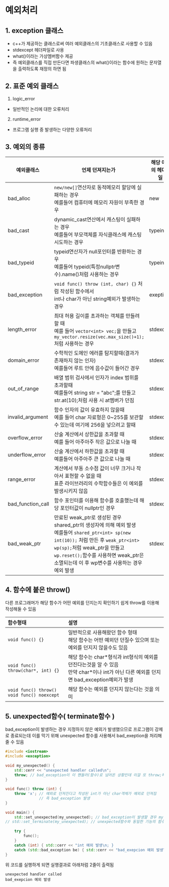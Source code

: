 # 예외처리

## 1. exception 클래스

- c++가 제공하는 클래스로써 여러 예외클래스의 기초클래스로 사용할 수 있음
- stdexcept 헤더파일로 사용
- what()이라는 가상멤버함수 제공
- 즉 예외클래스를 직접 만든다면 파생클래스의 what()이라는 함수에 원하는 문자열을 출력하도록 재정의 하면 됨

## 2. 표준 예외 클래스

1) logic\_error
- 일반적인 논리에 대한 오류처리
2) runtime\_error
- 프로그램 실행 중 발생하는 다양한 오류처리

## 3. 예외의 종류

| 예외클래스  | 언제 던져지는가  | 해당 예외의 헤더파일  |
| --- | --- | --- |
| bad\_alloc | `new/new[]`연산자로 동적메모리 할당에 실패하는 경우</br>예를들어 컴퓨터에 메모리 자원이 부족한 경우 | new |
| bad\_cast | dynamic\_cast연산에서 캐스팅이 실패하는 경우</br>예를들어 부모객체를 자식클래스에 캐스팅 시도하는 경우 | typeinfo |
| bad\_typeid | typeid연산자가 null포인터를 반환하는 경우</br>예를들어 typeid(특정nullptr변수).name()처럼 사용하는 경우 | typeinfo |
| bad\_exception | `void func() throw (int, char) {}` 처럼 작성된 함수에서</br>int나 char가 아닌 string예외가 발생하는 경우 | exeption |
| length\_error | 최대 허용 길이를 초과하는 객체를 만들려 할 때</br>예를 들어 `vector<int> vec;`을 만들고 `my_vector.resize(vec.max_size()+1);` 처럼 사용하는 경우 | stdexcept |
| domain\_error | 수학적인 도메인 에러를 탐지할때(결과가 존재하지 않는 인자)</br>예를들어 루트 안에 음수값이 들어간 경우 | stdexcept |
| out\_of\_range | 배열 범위 검사에서 인자가 index 범위를 초과할때</br>예를들어 string str = "abc";를 만들고 str.at(10);처럼 사용 시 at멤버가 던짐 | stdexcept |
| invalid\_argument | 함수 인자의 값이 유효하지 않을때</br>예를 들어 char 자료형은 0~255를 보관할 수 있는데   여기에 256을 넣으려고 할때 | stdexcept |
| overflow\_error | 산술 계산에서 상한값을 초과할 때</br>예를 들어 아주아주 작은 값으로 나눌 때 | stdexcept |
| underflow\_error | 산술 계산에서 하한값을 초과할 때</br>예를들어 아주아주 큰 값으로 나눌 때 | stdexcept |
| range\_error | 계산에서 부동 소수점 값이 너무 크거나 작아서 표현할 수 없을 때</br>표준 라이브러리의 수학함수들은 이 예외를 발생시키지 않음 | stdexcept |
| bad\_function\_call | 함수 포인터를 이용해 함수를 호출했는데 해당 포인터값이 nullptr인 경우 | stdexcept |
| bad\_weak\_ptr | 만료된 weak\_ptr로 생성된 경우 shared\_ptr의 생성자에 의해 예외 발생</br>예를들어 `shared_ptr<int> sp(new int(10));` 처럼 만든 후 `weak_ptr<int> wp(sp);`처럼 weak\_ptr을 만들고 `wp.reset();`함수를 사용하면 weak\_ptr은 소멸되는데 이 후 wp변수를 사용하는 경우 예외 발생 | stdexcept |

## 4. 함수에 붙은 throw()

다른 프로그래머가 해당 함수가 어떤 예외를 던지는지 확인하기 쉽게 throw를 이용해 작성해둘 수 있음

| 함수형태 | 설명 |
|:--- |:--- |
| `void func() {}` | 일반적으로 사용해왔던 함수 형태</br>해당 함수는 어떤 예외던 던질수 있으며 또는 예외를 던지지 않을수도 있음    |
| `void func() throw(char*, int) {}` | 해당 함수는 char\*형식과 int형식의 예외를 던진다는것을 알 수 있음</br>만약 char\*이나 int가 아닌 다른 예외를 던지면 bad_exception예외가 발생  |
| `void func() throw()`</br> `void func() noexcept` | 해당 함수는 예외를 던지지 않는다는 것을 의미 |

## 5.  unexpected함수( terminate함수 )

bad\_exception이 발생하는 경우 지정하지 않은 예외가 발생했으므로 프로그램이 강제로 종료되는데 이를 막기 위해 unexpected 함수를 사용해서 bad\_exeption을 처리해 줄 수 있음

```C++
#include <iostream>  
#include <exception>    
  
void my_unexpected() {  
	std::cerr << "unexpected handler called\n";  
	throw; // bad_exception이 이 핸들러(함수)로 넘어온 상황인데 이걸 또 throw;해주면 또 상위함수로 던져질테니 아래의 메인함수로 던져짐  
}  
    
void func() throw (int) {  
	throw 'x'; // 예외로 던져진다고 작성된 int가 아닌 char객체가 예외로 던져짐
			   // 즉 bad_exception 발생  
}    
  
void main() {  
	std::set_unexpected(my_unexpected); // bad_exception이 발생할 경우 my_unexpected 핸들러가 처리하도록 등록해두는 것  
// std::set_terminate(my_unexpected); // unexpected함수와 동일한 기능의 함수인듯  
    
	try {  
		func();  
	}  
	catch (int) { std::cerr << "int 예외 발생\n; }  
	catch (std::bad_exception be) { std::cerr << "bad_exepcion 예외 발생\n; }  
}
```

위 코드를 실행하게 되면 실행결과로 아래처럼 2줄이 출력됨
```
unexpected handler called
bad_exepcion 예외 발생
```